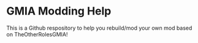 # GMIA Modding Help
This is a Github respository to help you rebuild/mod your own mod based on TheOtherRolesGMIA!  
